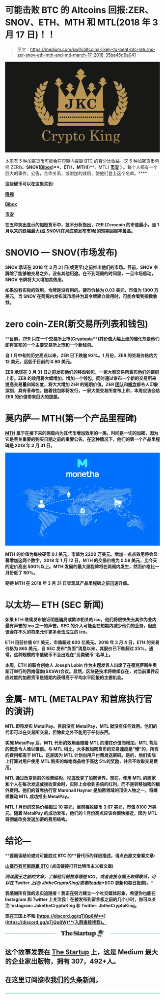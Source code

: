 # 可能击败 BTC 的 Altcoins 回报:ZER、SNOV、ETH、MTH 和 MTL(2018 年 3 月 17 日)！！

> 原文：<https://medium.com/swlh/altcoins-likely-to-beat-btc-returns-zer-snov-eth-mth-and-mtl-march-17-2018-35ba45d6a041>

![](img/5b3cdc7d8b36af6d77d013b23b7fcd36.png)

本周有 5 种加密货币可能会在短期内摧毁 BTC 的百分比收益。这 5 种加密货币包括 ZER([](https://www.cryptopia.co.nz/Register?referrer=JaketheCryptoKing)****)**、SNOV([**Bibox**](https://www.bibox.com/login/register?id=11305470&lang=en)**)**、ETH、MTH([](https://www.binance.com/?ref=15316928)****)**、MTL( [**币安**](https://www.binance.com/?ref=15316928) **)** 。每个人都有一个巨大的事件，公告，合作关系，或附加的效用，使他们登上这个名单。****

****这些硬币可以在这里买到:****

****[**隐视**](https://www.cryptopia.co.nz/Register?referrer=JaketheCryptoKing)****

****[**Bibox**](https://www.bibox.com/login/register?id=11305470&lang=en)****

****[**币安**](https://www.binance.com/?ref=15316928)****

****在五种突出显示的加密货币中，技术分析指出，ZER (Zerocoin 的市值最小，自 1 月以来的跌幅最大)或 SNOV(在月底前发布市场)的短期回报率最高。****

# ****SNOVIO — SNOV(市场发布)****

****SNOV 承诺在 2018 年 3 月 31 日(或更早)之前推出他们的市场。目前，SNOV 令牌除了能够被交易之外，没有其他用途。在不到两周的时间里，一旦市场启动，SNOV 令牌将大大增加其效用。****

****如果没有实际的效用，令牌是没有用的。硬币价格为 0.03 美元，市值为 1300 万美元，当 SNOV 在两周内发布其市场并为其令牌建立效用时，可能会看到指数收益。****

# ****zero coin-ZER(新交易所列表和钱包)****

****目前，ZER 只在一个交易所上市([**Cryptopia**](https://www.cryptopia.co.nz/Register?referrer=JaketheCryptoKing)**)**其价值大幅上涨的催化剂是他们即将宣布的一个主要交易所上市和一个新钱包。****

****自 1 月中旬的历史高点以来，ZER 已下跌逾 93%。1 月份，ZER 的交易价格约为 12 美元，远低于目前的 0.90 美元。****

****ZER 承诺在 3 月 31 日之前发布他们的移动钱包，一家大型交易所宣布他们的密码上市。ZER 的效用将大幅增加。增加一个钱包，同时通过宣布一个新的交易所来提高交易量和知名度，将大大增加 ZER 的短期价值。ZER [团队](http://zerocoin.org/people)和[概念](http://zerocoin.org/index)都令人印象深刻，具有革命性。随着钱包即将发行，一家大型交易所宣布上市，本周应该会给 ZER 的价值带来巨大的提振。****

# ****莫内萨— MTH(第一个产品里程碑)****

****[MTH](https://coinmarketcap.com/currencies/monetha/) 属于在接下来的两周内为其代币增加效用的一类。时间是一切的加密，因为它是至关重要的购买日期之前的重要公告。在这种情况下，他们的第一个产品里程碑是 2018 年 3 月 31 日。****

****![](img/8bd19efbb3521231d7a7126f0dceed4e.png)****

****MTH 的价值为每枚硬币 0.1 美元，市值为 2200 万美元。增加一点点效用将会显著增加这两个数字。2018 年 1 月 12 日，MTH 的交易价格为 0.59 美元，比今天的定价高出 500%以上。MTH 发展的最大里程碑将在两周内发生，然而价格比一月份低了 80%。****

****期待 MTH 在 2018 年 3 月 31 日实现其产品里程碑之前迅速升值。****

# ****以太坊— ETH (SEC 新闻)****

****如果 ETH 继续发布被证明是骗局或欺诈相关的 ico，他们将很快失去其作为业内最有声誉的 ico 之一的声誉。SEC 的介入可能会在短期内减少他们的业务，但应该会在不久的将来允许更多合法成立的 ico。****

****ETH 目前价值 611 美元，市值超过 600 亿美元。2018 年 3 月 4 日，ETH 的交易价格为 865 美元，自 SEC 发布“负面”消息以来，其股价已下跌超过 25%。通常，这种规模的市值硬币不会出现在“另类硬币”名单上。****

****本周，ETH 的联合创始人 Joseph Lubin 作为主题发言人出席了在德克萨斯州奥斯汀举行的西南偏南(SXSW)会议。显然，区块链技术将继续存在，对当前事件反应过度的加密货币是短期内获得高于平均水平回报的主要机会。****

# ****金属- MTL (METALPAY 和首席执行官的演讲)****

****MTL 即将发布 MetalPay。目前没有 MetalPay，MTL 就没有任何效用。他们的代币可以在交易所交易，但除此之外不能用于任何东西。****

****实施 MetalPay 后，MTL 代币的效用会随着 MTL 的潜在价值而增加。MTL 背后的概念令人难以置信。与 MTL 相比，大多数加密货币的交易速度是“慢”的，所有的费用都高于 MTL。这是因为 MTL 计划向用户付费发送密码。是的，他们实际上打算对用户使用 MTL 购买的每笔商品给予高达 5%的奖励，并且不收取交易费用。****

****MTL 通过改变目前的收费结构，彻底改变了加密世界。现在，使用 MTL 的商家和个人在每次发送或接收资金时，实际上会收到多倍的红利，而不是转移加密的额外费用。他们的首席执行官 Marshall Hayner 是加密领域的顶尖人物之一，将继续推动 MTL 成功推出 MetalPay。****

****MTL 1 月份的交易价格超过 10 美元，目前每枚硬币 3.67 美元，市值 8100 万美元。随着 MetalPay 的成功发布，他们的 1 月份高点应该会很快接近，因为 MTL 将彻底改变发送加密的费用结构。****

# ****结论—****

****要阅读结论或对可能胜过 BTC 的**替代币的详细描述，**请点击原文查看文章:****

****[**山寨币有可能跑赢 BTC**](http://bitcoinist.com/5-altcoins-outperform-bitcoin-march-17/) **(点击链接打开比特币主义者文章)******

*****阅读国王之前的文章，了解他目前推荐哪些 ICO，或者直接与国王取得联系，可以在 Twitter 上(****@ JbtheCryptoKing****)或者*[***Reddit***](https://redd.it/81hj5q)*(ICO 更新和每日报道)。*****

****我感谢所有我的忠实追随者！我正在努力建立一个社交媒体形象，希望你也能在 Instagram 和 Twitter 上关注我！在被发布到留言板之前的几个小时，你可以关注 Instagram: JaketheCryptoKing 和 Twitter: JbtheCryptoKing。****

******现在王国上不和:**[**https://discord.gg/qTjQp8W**](https://discord.gg/qTjQp8W)**(入群直接找我)。******

****[![](img/308a8d84fb9b2fab43d66c117fcc4bb4.png)](https://medium.com/swlh)****

## ****这个故事发表在 [The Startup](https://medium.com/swlh) 上，这是 Medium 最大的企业家出版物，拥有 307，492+人。****

## ****在这里订阅接收[我们的头条新闻](http://growthsupply.com/the-startup-newsletter/)。****

****[![](img/b0164736ea17a63403e660de5dedf91a.png)](https://medium.com/swlh)****